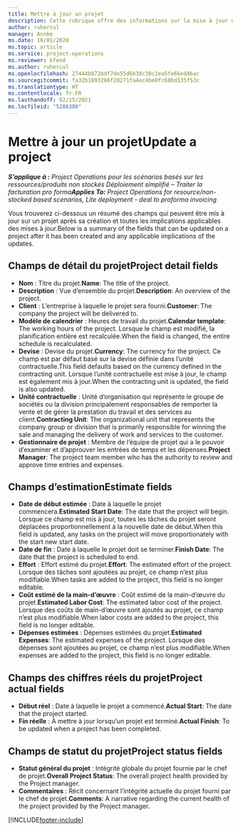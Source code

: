 ```yaml
---
title: Mettre à jour un projet
description: Cette rubrique offre des informations sur la mise à jour des projets dans Project Operations.
author: ruhercul
manager: Annbe
ms.date: 10/01/2020
ms.topic: article
ms.service: project-operations
ms.reviewer: kfend
ms.author: ruhercul
ms.openlocfilehash: 27444b072bdf7de55d6b38c30c1ea5fe66ed46ac
ms.sourcegitcommit: fa32b1893286f20271fa4ec4be8fc68bd135f53c
ms.translationtype: HT
ms.contentlocale: fr-FR
ms.lasthandoff: 02/15/2021
ms.locfileid: "5286380"
---
```

# <a name="update-a-project"></a><span data-ttu-id="b6af7-103">Mettre à jour un projet</span><span class="sxs-lookup"><span data-stu-id="b6af7-103">Update a project</span></span>

<span data-ttu-id="b6af7-104">_**S’applique à :** Project Operations pour les scénarios basés sur les ressources/produits non stockés Déploiement simplifié – Traiter la facturation pro forma_</span><span class="sxs-lookup"><span data-stu-id="b6af7-104">_**Applies To:** Project Operations for resource/non-stocked based scenarios, Lite deployment - deal to proforma invoicing_</span></span>

<span data-ttu-id="b6af7-105">Vous trouverez ci-dessous un résumé des champs qui peuvent être mis à jour sur un projet après sa création et toutes les implications applicables des mises à jour.</span><span class="sxs-lookup"><span data-stu-id="b6af7-105">Below is a summary of the fields that can be updated on a project after it has been created and any applicable implications of the updates.</span></span>

## <a name="project-detail-fields"></a><span data-ttu-id="b6af7-106">Champs de détail du projet</span><span class="sxs-lookup"><span data-stu-id="b6af7-106">Project detail fields</span></span>

- <span data-ttu-id="b6af7-107">**Nom** : Titre du projet.</span><span class="sxs-lookup"><span data-stu-id="b6af7-107">**Name**: The title of the project.</span></span>
- <span data-ttu-id="b6af7-108">**Description** : Vue d’ensemble du projet.</span><span class="sxs-lookup"><span data-stu-id="b6af7-108">**Description**: An overview of the project.</span></span>
- <span data-ttu-id="b6af7-109">**Client** : L’entreprise à laquelle le projet sera fourni.</span><span class="sxs-lookup"><span data-stu-id="b6af7-109">**Customer**: The company the project will be delivered to.</span></span>
- <span data-ttu-id="b6af7-110">**Modèle de calendrier** : Heures de travail du projet.</span><span class="sxs-lookup"><span data-stu-id="b6af7-110">**Calendar template**: The working hours of the project.</span></span> <span data-ttu-id="b6af7-111">Lorsque le champ est modifié, la planification entière est recalculée.</span><span class="sxs-lookup"><span data-stu-id="b6af7-111">When the field is changed, the entire schedule is recalculated.</span></span>
- <span data-ttu-id="b6af7-112">**Devise** : Devise du projet.</span><span class="sxs-lookup"><span data-stu-id="b6af7-112">**Currency**: The currency for the project.</span></span> <span data-ttu-id="b6af7-113">Ce champ est par défaut basé sur la devise définie dans l’unité contractuelle.</span><span class="sxs-lookup"><span data-stu-id="b6af7-113">This field defaults based on the currency defined in the contracting unit.</span></span> <span data-ttu-id="b6af7-114">Lorsque l’unité contractuelle est mise à jour, le champ est également mis à jour.</span><span class="sxs-lookup"><span data-stu-id="b6af7-114">When the contracting unit is updated, the field is also updated.</span></span>
- <span data-ttu-id="b6af7-115">**Unité contractuelle** : Unité d’organisation qui représente le groupe de sociétés ou la division principalement responsables de remporter la vente et de gérer la prestation du travail et des services au client.</span><span class="sxs-lookup"><span data-stu-id="b6af7-115">**Contracting Unit**: The organizational unit that represents the company group or division that is primarily responsible for winning the sale and managing the delivery of work and services to the customer.</span></span> 
- <span data-ttu-id="b6af7-116">**Gestionnaire de projet** : Membre de l’équipe de projet qui a le pouvoir d’examiner et d’approuver les entrées de temps et les dépenses.</span><span class="sxs-lookup"><span data-stu-id="b6af7-116">**Project Manager**: The project team member who has the authority to review and approve time entries and expenses.</span></span>

## <a name="estimate-fields"></a><span data-ttu-id="b6af7-117">Champs d’estimation</span><span class="sxs-lookup"><span data-stu-id="b6af7-117">Estimate fields</span></span>

- <span data-ttu-id="b6af7-118">**Date de début estimée** : Date à laquelle le projet commencera.</span><span class="sxs-lookup"><span data-stu-id="b6af7-118">**Estimated Start Date**: The date that the project will begin.</span></span> <span data-ttu-id="b6af7-119">Lorsque ce champ est mis à jour, toutes les tâches du projet seront déplacées proportionnellement à la nouvelle date de début.</span><span class="sxs-lookup"><span data-stu-id="b6af7-119">When this field is updated, any tasks on the project will move proportionately with the start new start date.</span></span>
- <span data-ttu-id="b6af7-120">**Date de fin** : Date à laquelle le projet doit se terminer.</span><span class="sxs-lookup"><span data-stu-id="b6af7-120">**Finish Date**: The date that the project is scheduled to end.</span></span>
- <span data-ttu-id="b6af7-121">**Effort** : Effort estimé du projet.</span><span class="sxs-lookup"><span data-stu-id="b6af7-121">**Effort**: The estimated effort of the project.</span></span> <span data-ttu-id="b6af7-122">Lorsque des tâches sont ajoutées au projet, ce champ n’est plus modifiable.</span><span class="sxs-lookup"><span data-stu-id="b6af7-122">When tasks are added to the project, this field is no longer editable.</span></span>
- <span data-ttu-id="b6af7-123">**Coût estimé de la main-d’œuvre** : Coût estimé de la main-d’œuvre du projet.</span><span class="sxs-lookup"><span data-stu-id="b6af7-123">**Estimated Labor Cost**: The estimated labor cost of the project.</span></span> <span data-ttu-id="b6af7-124">Lorsque des coûts de main-d’œuvre sont ajoutés au projet, ce champ n’est plus modifiable.</span><span class="sxs-lookup"><span data-stu-id="b6af7-124">When labor costs are added to the project, this field is no longer editable.</span></span>
- <span data-ttu-id="b6af7-125">**Dépenses estimées** : Dépenses estimées du projet.</span><span class="sxs-lookup"><span data-stu-id="b6af7-125">**Estimated Expenses**: The estimated expenses of the project.</span></span> <span data-ttu-id="b6af7-126">Lorsque des dépenses sont ajoutées au projet, ce champ n’est plus modifiable.</span><span class="sxs-lookup"><span data-stu-id="b6af7-126">When expenses are added to the project, this field is no longer editable.</span></span>

## <a name="project-actual-fields"></a><span data-ttu-id="b6af7-127">Champs des chiffres réels du projet</span><span class="sxs-lookup"><span data-stu-id="b6af7-127">Project actual fields</span></span>
- <span data-ttu-id="b6af7-128">**Début réel** : Date à laquelle le projet a commencé.</span><span class="sxs-lookup"><span data-stu-id="b6af7-128">**Actual Start**: The date that the project started.</span></span>
- <span data-ttu-id="b6af7-129">**Fin réelle** : À mettre à jour lorsqu’un projet est terminé.</span><span class="sxs-lookup"><span data-stu-id="b6af7-129">**Actual Finish**: To be updated when a project has been completed.</span></span>

## <a name="project-status-fields"></a><span data-ttu-id="b6af7-130">Champs de statut du projet</span><span class="sxs-lookup"><span data-stu-id="b6af7-130">Project status fields</span></span>

- <span data-ttu-id="b6af7-131">**Statut général du projet** : Intégrité globale du projet fournie par le chef de projet.</span><span class="sxs-lookup"><span data-stu-id="b6af7-131">**Overall Project Status**: The overall project health provided by the Project manager.</span></span>
- <span data-ttu-id="b6af7-132">**Commentaires** : Récit concernant l’intégrité actuelle du projet fourni par le chef de projet.</span><span class="sxs-lookup"><span data-stu-id="b6af7-132">**Comments**: A narrative regarding the current health of the project provided by the Project manager.</span></span>



[!INCLUDE[footer-include](../includes/footer-banner.md)]